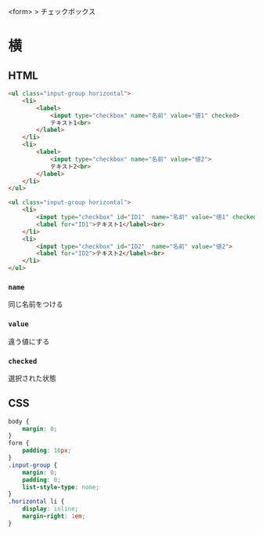 \<form> > チェックボックス
# 横
## HTML
```html
<ul class="input-group horizontal">
	<li>
		<label>
			<input type="checkbox" name="名前" value="値1" checked>
			テキスト1<br>
		</label>
	</li>
	<li>
		<label>
			<input type="checkbox" name="名前" value="値2">
			テキスト2<br>
		</label>
	</li>
</ul>
```

```html
<ul class="input-group horizontal">
	<li>
		<input type="checkbox" id="ID1"  name="名前" value="値1" checked>
		<label for="ID1">テキスト1</label><br>
	</li>
	<li>
		<input type="checkbox" id="ID2"  name="名前" value="値2">
		<label for="ID2">テキスト2</label><br>
	</li>
</ul>
```

### ```name```
同じ名前をつける

### ```value```
違う値にする

### ```checked```
選択された状態

## CSS
```css
body {
	margin: 0;
}
form {
	padding: 16px;
}
.input-group {
	margin: 0;
	padding: 0;
	list-style-type: none;
}
.horizontal li {
	display: inline;
	margin-right: 1em;
}
```
